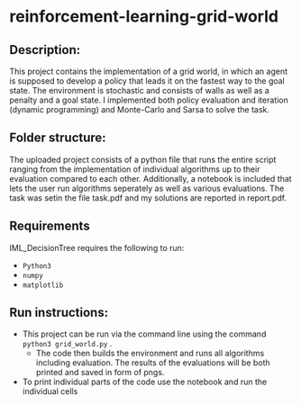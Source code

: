 # reinforcement-learning-grid-world

## Description:

This project contains the implementation of a grid world, in which an agent is supposed to develop a policy that leads it on the fastest way to the goal state. The environment is stochastic and consists of walls as well as a penalty and a goal state. I implemented both policy evaluation and iteration (dynamic programming) and Monte-Carlo and Sarsa to solve the task.


## Folder structure:
The uploaded project consists of a python file that runs the entire script ranging from the implementation of individual algorithms up to their evaluation compared to each other. Additionally, a notebook is included that lets the user run algorithms seperately as well as various evaluations. The task was setin the file task.pdf and my solutions are reported in report.pdf.

## Requirements
IML_DecisionTree requires the following to run: 
* ```Python3```
* ```numpy ```
* ```matplotlib```

## Run instructions:

* This project can be run via the command line using the command ```python3 grid_world.py``` . 
    * The code then builds the environment and runs all algorithms including evaluation. The results of the evaluations will be both printed and saved in form of pngs. 
* To print individual parts of the code use the notebook and run the individual cells
  
